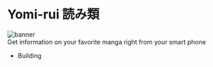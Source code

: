 # Yomi-rui 読み類
![banner](https://user-images.githubusercontent.com/70282966/222502792-e247285d-ca5a-4b85-a995-5c0437256e02.svg)  
Get information on your favorite manga right from your smart phone

- Building
